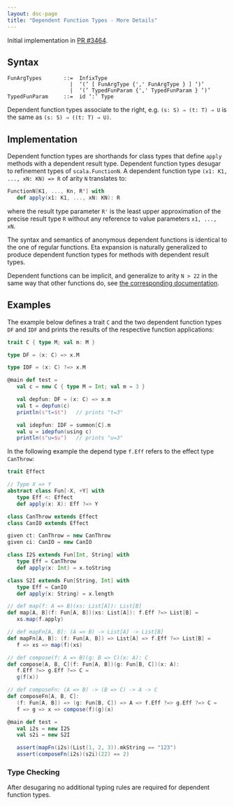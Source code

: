```yaml
---
layout: doc-page
title: "Dependent Function Types - More Details"
---
```


Initial implementation in [PR #3464](https://github.com/lampepfl/dotty/pull/3464).

## Syntax

```
FunArgTypes       ::=  InfixType
                    |  ‘(’ [ FunArgType {',' FunArgType } ] ‘)’
                    |  ‘(’ TypedFunParam {',' TypedFunParam } ‘)’
TypedFunParam     ::=  id ‘:’ Type
```

Dependent function types associate to the right, e.g.
`(s: S) ⇒ (t: T) ⇒ U` is the same as `(s: S) ⇒ ((t: T) ⇒ U)`.

## Implementation

Dependent function types are shorthands for class types that define `apply`
methods with a dependent result type. Dependent function types desugar to
refinement types of `scala.FunctionN`. A dependent function type
`(x1: K1, ..., xN: KN) => R` of arity `N` translates to:

```scala
FunctionN[K1, ..., Kn, R'] with
   def apply(x1: K1, ..., xN: KN): R
```

where the result type parameter `R'` is the least upper approximation of the
precise result type `R` without any reference to value parameters `x1, ..., xN`.

The syntax and semantics of anonymous dependent functions is identical to the
one of regular functions. Eta expansion is naturally generalized to produce
dependent function types for methods with dependent result types.

Dependent functions can be implicit, and generalize to arity `N > 22` in the
same way that other functions do, see
[the corresponding documentation](../dropped-features/limit22.md).

## Examples

The example below defines a trait `C` and the two dependent function types
`DF` and `IDF` and prints the results of the respective function applications:

[depfuntype.scala]: https://github.com/lampepfl/dotty/blob/master/tests/pos/depfuntype.scala

```scala
trait C { type M; val m: M }

type DF = (x: C) => x.M

type IDF = (x: C) ?=> x.M

@main def test =
   val c = new C { type M = Int; val m = 3 }

   val depfun: DF = (x: C) => x.m
   val t = depfun(c)
   println(s"t=$t")   // prints "t=3"

   val idepfun: IDF = summon[C].m
   val u = idepfun(using c)
   println(s"u=$u")   // prints "u=3"

```

In the following example the depend type `f.Eff` refers to the effect type `CanThrow`:

[eff-dependent.scala]: https://github.com/lampepfl/dotty/blob/master/tests/run/eff-dependent.scala

```scala
trait Effect

// Type X => Y
abstract class Fun[-X, +Y] with
   type Eff <: Effect
   def apply(x: X): Eff ?=> Y

class CanThrow extends Effect
class CanIO extends Effect

given ct: CanThrow = new CanThrow
given ci: CanIO = new CanIO

class I2S extends Fun[Int, String] with
   type Eff = CanThrow
   def apply(x: Int) = x.toString

class S2I extends Fun[String, Int] with
   type Eff = CanIO
   def apply(x: String) = x.length

// def map(f: A => B)(xs: List[A]): List[B]
def map[A, B](f: Fun[A, B])(xs: List[A]): f.Eff ?=> List[B] =
   xs.map(f.apply)

// def mapFn[A, B]: (A => B) -> List[A] -> List[B]
def mapFn[A, B]: (f: Fun[A, B]) => List[A] => f.Eff ?=> List[B] =
   f => xs => map(f)(xs)

// def compose(f: A => B)(g: B => C)(x: A): C
def compose[A, B, C](f: Fun[A, B])(g: Fun[B, C])(x: A):
   f.Eff ?=> g.Eff ?=> C =
   g(f(x))

// def composeFn: (A => B) -> (B => C) -> A -> C
def composeFn[A, B, C]:
   (f: Fun[A, B]) => (g: Fun[B, C]) => A => f.Eff ?=> g.Eff ?=> C =
   f => g => x => compose(f)(g)(x)

@main def test =
   val i2s = new I2S
   val s2i = new S2I

   assert(mapFn(i2s)(List(1, 2, 3)).mkString == "123")
   assert(composeFn(i2s)(s2i)(22) == 2)
```

### Type Checking

After desugaring no additional typing rules are required for dependent function types.
